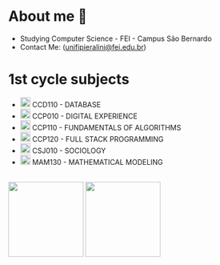 # About me 🙋


- Studying Computer Science - FEI - Campus São Bernardo
- Contact Me: (unifipieralini@fei.edu.br)
<h1>1st cycle subjects</h1>
<ul>
  <li><img height="20px" width="20px" src="https://github.com/user-attachments/assets/c51cf177-de9e-4a87-8fd8-ed304854ea67"/> CCD110 - DATABASE</li>
  <li><img height="20px" width="20px" src="https://github.com/user-attachments/assets/bd04a610-b8cd-4541-9091-807c1eed6f8a"/> CCP010 - DIGITAL EXPERIENCE</li>
  <li><img height="20px" width="20px" src="https://github.com/user-attachments/assets/e9fe14ed-2b9d-48bd-8e5b-01635d382d9d"/> CCP110 - FUNDAMENTALS OF ALGORITHMS</li>
  <li><img height="20px" width="20px" src="https://github.com/user-attachments/assets/be798f1e-45e0-46ec-a386-842a8aaa38e1"/> CCP120 - FULL STACK PROGRAMMING</li>
  <li><img height="20px" width="20px" src="https://github.com/user-attachments/assets/c5843e38-fc41-40dc-808d-6dae132dd5ad"/> CSJ010 - SOCIOLOGY</li>
  <li><img height="20px" width="20px" src="https://github.com/user-attachments/assets/18cc6725-04a4-49ad-9057-b80183a2affb"/> MAM130 - MATHEMATICAL MODELING</li>
</ul>

<br>
<div aling="left">
  <img src="https://github-readme-stats.vercel.app/api?username=igorPieralini&show_icons=true&theme=dracula&layout=compact" height="150"/>
  <img src="https://github-readme-stats.vercel.app/api/top-langs/?username=igorPieralini&theme=dracula&langs_count=10&layout=compact" height="150">
</div>

